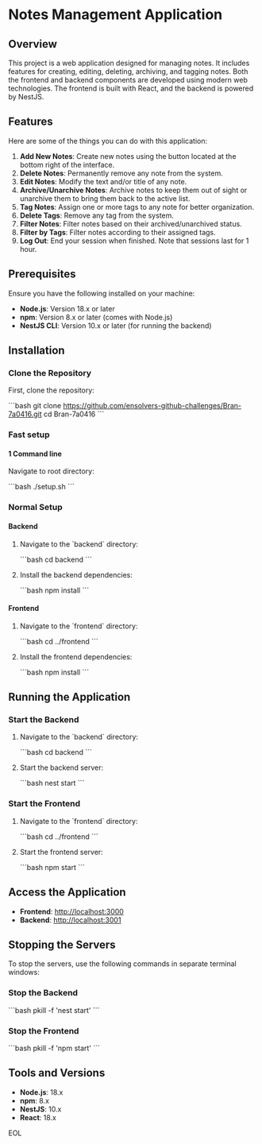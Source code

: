 # Notes Management Application

## Overview

This project is a web application designed for managing notes. It includes features for creating, editing, deleting, archiving, and tagging notes. Both the frontend and backend components are developed using modern web technologies. The frontend is built with React, and the backend is powered by NestJS.

## Features

Here are some of the things you can do with this application:

1. **Add New Notes**: Create new notes using the button located at the bottom right of the interface.
2. **Delete Notes**: Permanently remove any note from the system.
3. **Edit Notes**: Modify the text and/or title of any note.
4. **Archive/Unarchive Notes**: Archive notes to keep them out of sight or unarchive them to bring them back to the active list.
5. **Tag Notes**: Assign one or more tags to any note for better organization.
6. **Delete Tags**: Remove any tag from the system.
7. **Filter Notes**: Filter notes based on their archived/unarchived status.
8. **Filter by Tags**: Filter notes according to their assigned tags.
9. **Log Out**: End your session when finished. Note that sessions last for 1 hour.

## Prerequisites

Ensure you have the following installed on your machine:

- **Node.js**: Version 18.x or later
- **npm**: Version 8.x or later (comes with Node.js)
- **NestJS CLI**: Version 10.x or later (for running the backend)

## Installation

### Clone the Repository

First, clone the repository:

\`\`\`bash
git clone https://github.com/ensolvers-github-challenges/Bran-7a0416.git
cd Bran-7a0416
\`\`\`

### Fast setup

#### 1 Command line

Navigate to root directory:

\`\`\`bash
./setup.sh
\`\`\`

### Normal Setup

#### Backend

1. Navigate to the \`backend\` directory:

   \`\`\`bash
   cd backend
   \`\`\`

2. Install the backend dependencies:

   \`\`\`bash
   npm install
   \`\`\`

#### Frontend

1. Navigate to the \`frontend\` directory:

   \`\`\`bash
   cd ../frontend
   \`\`\`

2. Install the frontend dependencies:

   \`\`\`bash
   npm install
   \`\`\`

## Running the Application

### Start the Backend

1. Navigate to the \`backend\` directory:

   \`\`\`bash
   cd backend
   \`\`\`

2. Start the backend server:

   \`\`\`bash
   nest start
   \`\`\`

### Start the Frontend

1. Navigate to the \`frontend\` directory:

   \`\`\`bash
   cd ../frontend
   \`\`\`

2. Start the frontend server:

   \`\`\`bash
   npm start
   \`\`\`

## Access the Application

- **Frontend**: [http://localhost:3000](http://localhost:3000)
- **Backend**: [http://localhost:3001](http://localhost:3001)

## Stopping the Servers

To stop the servers, use the following commands in separate terminal windows:

### Stop the Backend

\`\`\`bash
pkill -f 'nest start'
\`\`\`

### Stop the Frontend

\`\`\`bash
pkill -f 'npm start'
\`\`\`

## Tools and Versions

- **Node.js**: 18.x
- **npm**: 8.x
- **NestJS**: 10.x
- **React**: 18.x

EOL
